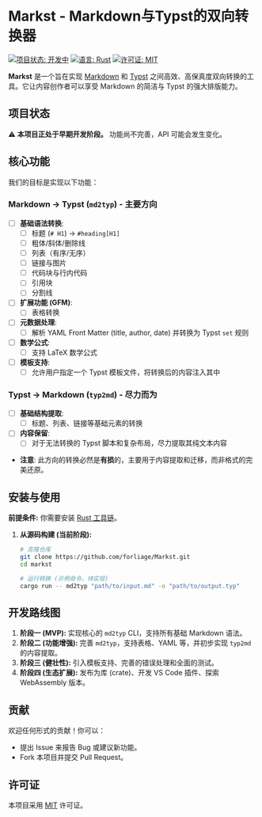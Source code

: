 # Markst - Markdown与Typst的双向转换器

[![项目状态: 开发中](https://img.shields.io/badge/status-in%20development-yellow.svg)](https://github.com/YOUR_USERNAME/markst)
[![语言: Rust](https://img.shields.io/badge/language-Rust-orange.svg)](https://www.rust-lang.org)
[![许可证: MIT](https://img.shields.io/badge/license-MIT-blue.svg)](./LICENSE)

**Markst** 是一个旨在实现 [Markdown](https://www.markdownguide.org/) 和 [Typst](https://typst.app/) 之间高效、高保真度双向转换的工具。它让内容创作者可以享受 Markdown 的简洁与 Typst 的强大排版能力。

## 项目状态

:warning: **本项目正处于早期开发阶段。** 功能尚不完善，API 可能会发生变化。

## 核心功能

我们的目标是实现以下功能：

### Markdown -> Typst (`md2typ`) - 主要方向
- [ ] **基础语法转换**:
  - [ ] 标题 (`# H1`) -> `#heading[H1]`
  - [ ] 粗体/斜体/删除线
  - [ ] 列表（有序/无序）
  - [ ] 链接与图片
  - [ ] 代码块与行内代码
  - [ ] 引用块
  - [ ] 分割线
- [ ] **扩展功能 (GFM)**:
  - [ ] 表格转换
- [ ] **元数据处理**:
  - [ ] 解析 YAML Front Matter (title, author, date) 并转换为 Typst `set` 规则
- [ ] **数学公式**:
  - [ ] 支持 LaTeX 数学公式
- [ ] **模板支持**:
  - [ ] 允许用户指定一个 Typst 模板文件，将转换后的内容注入其中

### Typst -> Markdown (`typ2md`) - 尽力而为
- [ ] **基础结构提取**:
  - [ ] 标题、列表、链接等基础元素的转换
- [ ] **内容保留**:
  - [ ] 对于无法转换的 Typst 脚本和复杂布局，尽力提取其纯文本内容
- **注意**: 此方向的转换必然是**有损**的，主要用于内容提取和迁移，而非格式的完美还原。

## 安装与使用

**前提条件:** 你需要安装 [Rust 工具链](https://rustup.rs/)。

1.  **从源码构建 (当前阶段):**
    ```bash
    # 克隆仓库
    git clone https://github.com/forliage/Markst.git
    cd markst

    # 运行转换 (示例命令，待实现)
    cargo run -- md2typ "path/to/input.md" -o "path/to/output.typ"
    ```

## 开发路线图

1.  **阶段一 (MVP):** 实现核心的 `md2typ` CLI，支持所有基础 Markdown 语法。
2.  **阶段二 (功能增强):** 完善 `md2typ`，支持表格、YAML 等，并初步实现 `typ2md` 的内容提取。
3.  **阶段三 (健壮性):** 引入模板支持、完善的错误处理和全面的测试。
4.  **阶段四 (生态扩展):** 发布为库 (crate)、开发 VS Code 插件、探索 WebAssembly 版本。

## 贡献

欢迎任何形式的贡献！你可以：
- 提出 Issue 来报告 Bug 或建议新功能。
- Fork 本项目并提交 Pull Request。

## 许可证

本项目采用 [MIT](./LICENSE) 许可证。